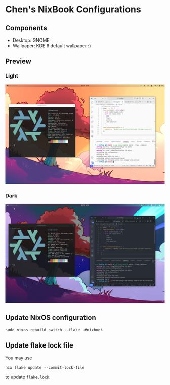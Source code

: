 # Chen's NixBook Configurations

## Components

- Desktop: GNOME
- Wallpaper: KDE 6 default wallpaper :)

## Preview

### Light
![](assets/screenshot-light.png)

### Dark
![](assets/screenshot-dark.png)

## Update NixOS configuration

```console
sudo nixos-rebuild switch --flake .#nixbook
```

## Update flake lock file

You may use
```console
nix flake update --commit-lock-file
```
to update `flake.lock`.
